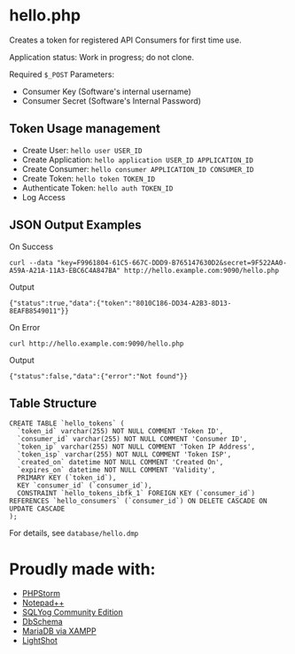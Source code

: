 # hello.php

Creates a token for registered API Consumers for first time use.

Application status: Work in progress; do not clone.

Required `$_POST` Parameters:

 * Consumer Key (Software's internal username)
 * Consumer Secret (Software's Internal Password)


## Token Usage management

 * Create User: `hello user USER_ID`
 * Create Application: `hello application USER_ID APPLICATION_ID`
 * Create Consumer: `hello consumer APPLICATION_ID CONSUMER_ID`
 * Create Token: `hello token TOKEN_ID`
 * Authenticate Token: `hello auth TOKEN_ID`
 * Log Access


## JSON Output Examples

On Success

    curl --data "key=F9961804-61C5-667C-DDD9-B765147630D2&secret=9F522AA0-A59A-A21A-11A3-EBC6C4A847BA" http://hello.example.com:9090/hello.php

Output

    {"status":true,"data":{"token":"8010C186-DD34-A2B3-8D13-8EAFB8549011"}}


On Error

    curl http://hello.example.com:9090/hello.php
	
Output

	{"status":false,"data":{"error":"Not found"}}


## Table Structure

    CREATE TABLE `hello_tokens` (
      `token_id` varchar(255) NOT NULL COMMENT 'Token ID',
      `consumer_id` varchar(255) NOT NULL COMMENT 'Consumer ID',
      `token_ip` varchar(255) NOT NULL COMMENT 'Token IP Address',
      `token_isp` varchar(255) NOT NULL COMMENT 'Token ISP',
      `created_on` datetime NOT NULL COMMENT 'Created On',
      `expires_on` datetime NOT NULL COMMENT 'Validity',
      PRIMARY KEY (`token_id`),
      KEY `consumer_id` (`consumer_id`),
      CONSTRAINT `hello_tokens_ibfk_1` FOREIGN KEY (`consumer_id`) REFERENCES `hello_consumers` (`consumer_id`) ON DELETE CASCADE ON UPDATE CASCADE
    );

For details, see `database/hello.dmp`


# Proudly made with:

 * [PHPStorm](https://www.jetbrains.com/phpstorm/)
 * [Notepad++](https://notepad-plus-plus.org/)
 * [SQLYog Community Edition](https://github.com/webyog/sqlyog-community/wiki/Downloads)
 * [DbSchema](http://www.dbschema.com/)
 * [MariaDB via XAMPP](https://www.apachefriends.org/index.html)
 * [LightShot](https://app.prntscr.com/en/index.html)
